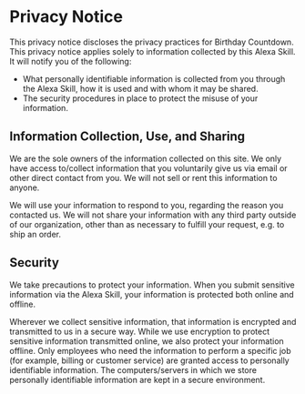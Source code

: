 # Privacy Notice

This privacy notice discloses the privacy practices for Birthday Countdown. This privacy notice applies solely to information collected by this Alexa Skill. It will notify you of the following:

* What personally identifiable information is collected from you through the Alexa Skill, how it is used and with whom it may be shared.
* The security procedures in place to protect the misuse of your information.

## Information Collection, Use, and Sharing

We are the sole owners of the information collected on this site. We only have access to/collect information that you voluntarily give us via email or other direct contact from you. We will not sell or rent this information to anyone.

We will use your information to respond to you, regarding the reason you contacted us. We will not share your information with any third party outside of our organization, other than as necessary to fulfill your request, e.g. to ship an order.

## Security

We take precautions to protect your information. When you submit sensitive information via the Alexa Skill, your information is protected both online and offline.

Wherever we collect sensitive information, that information is encrypted and transmitted to us in a secure way. While we use encryption to protect sensitive information transmitted online, we also protect your information offline. Only employees who need the information to perform a specific job (for example, billing or customer service) are granted access to personally identifiable information. The computers/servers in which we store personally identifiable information are kept in a secure environment.
